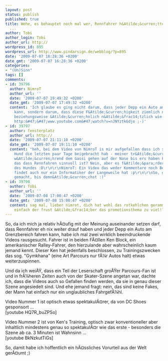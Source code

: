 ```yaml
---
layout: post
status: publish
published: true
title: Wehe, es behauptet noch mal wer, Rennfahrer h&Atilde;&curren;tten nix drauf
  ...
author: Tobi
author_login: Tobi
author_url: http://
wordpress_id: 895
wordpress_url: http://www.pindarsign.de/webblog/?p=895
date: '2009-07-07 18:28:36 +0200'
date_gmt: '2009-07-07 16:28:36 +0200'
categories:
- "(Un)Sinn"
tags: []
comments:
- id: 39796
  author: NimroT
  author_url: ''
  date: '2009-07-07 19:49:32 +0200'
  date_gmt: '2009-07-07 17:49:32 +0200'
  content: 'Ich glaube es ging nicht darum, dass jeder Depp ein Auto am Limit fahren
    kann, sondern darum, dass diese F&Atilde;&curren;higkeit ziemlich nutzlos ist...
    beziehungsweise &Atilde;&curren;hnlich n&Atilde;&frac14;tzlich wie diese F&Atilde;&curren;higkeit:
    http:&#47;&#47;www.youtube.com&#47;watch?v=nJNYztkGdjo ;-)'
- id: 39797
  author: fensterplatz
  author_url: http://
  date: '2009-07-07 21:11:10 +0200'
  date_gmt: '2009-07-07 19:11:10 +0200'
  content: "heh, bei dem Video von NimroT is mir aufgefallen dass ich selbst das meinem
    Hund die letzten paar Tage beigebracht hab - meiner tr&Atilde;&curren;gts sogar
    w&Atilde;&curren;hrend dem Gassi gehen auf der Nase bis ers haben kann. Impliziert
    das dass Rennfahren sinnvoll ist? Nein, aber es f&Atilde;&para;rdert die Konzentrationsf&Atilde;&curren;higkeit
    des Hundes :D\r\n\r\nNimroT: Ein Video das weder Kommentare noch Bewertungen hat
    findet auch nur ein Informatiker der Langeweile hat :p\r\n\r\nSo, genug Feinde
    gemacht, bis demn&Atilde;&curren;chst :)"
- id: 39798
  author: Tobi
  author_url: ''
  date: '2009-07-08 17:00:47 +0200'
  date_gmt: '2009-07-08 15:00:47 +0200'
  content: sag mal, lieber nimrot, dich hat wohl das rotkehlchen gerammt!? oder ist
    einfach der frust &Atilde;&frac14;ber das promotionsthema zu viel!? ;)
---
```

<p>So, da ich mich ja relativ h&Atilde;&curren;ufig mit der Meinung auseinander setzen darf, dass Rennfahrer eh nix weiter drauf haben und jeder Depp ein Auto am Grenzbereich fahren kann, habe ich mal zwei wirklich beeindruckende Videos rausgesucht. Fahrer ist in beiden F&Atilde;&curren;llen Ken Block, ein amerikanischer Ralley-Fahrer, den hierzulande aber wahrscheinlich kaum jemand kennt. Dieser Ken hat jedenfalls beschlossen, zu Trainingszwecken das sog. "Gymkhana" (eine Art Parcours nur f&Atilde;&frac14;r Autos halt) etwas weiterzuspinnen.</p>
<p>Und da ich wei&Atilde;&Yuml;, dass ein Teil der Leserschaft gro&Atilde;&Yuml;er Parcours-Fan ist und in fr&Atilde;&frac14;heren Zeiten auch von der Skater-Szene angetan war, dachte ich, dass die Videos auch so Gefallen finden werden, da sie in genau dieser Szene angesiedelt sind. Und ehe jemand fragt: nein, das sind keine Fakes, der Mann hat einfach nur ein unglaubliches Fahrgef&Atilde;&frac14;hl.</p>
<p>Video Nummer 1 ist optisch etwas spektakul&Atilde;&curren;rer, da von DC Shoes gesponsort ...<br />
[youtube HQ7R_buZPSo]</p>
<p>Video Nummer 2 ist von Ken's Training, optisch zwar konventioneller aber inhaltlich mindestens genau so spektakul&Atilde;&curren;r wie das erste - besonders die Szene ab ca. 3 Minuten ist Wahnsinn ...<br />
[youtube BkNzkutTiGs]</p>
<p>So, damit habe ich hoffentlich ein h&Atilde;&curren;ssliches Vorurteil aus der Welt ger&Atilde;&curren;umt ;)</p>
